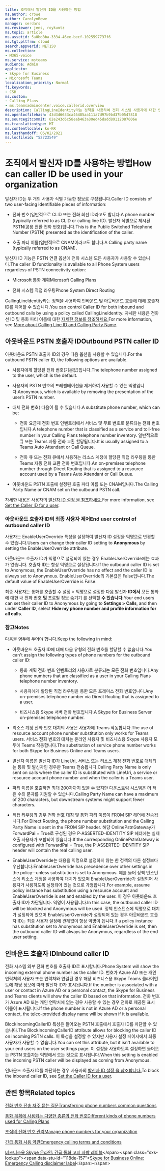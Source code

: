 ```yaml
---
title: 조직에서 발신자 ID를 사용하는 방법
ms.author: crowe
author: CarolynRowe
manager: serdars
ms.reviewer: jens, roykuntz
ms.topic: article
ms.assetid: 5a0bd8ba-3334-46ee-becf-1025597737f6
ms.tgt.pltfrm: cloud
search.appverid: MET150
ms.collection:
- M365-voice
ms.service: msteams
audience: Admin
appliesto:
- Skype for Business
- Microsoft Teams
localization_priority: Normal
f1.keywords:
- CSH
ms.custom:
- Calling Plans
- ms.teamsadmincenter.voice.callerid.overview
description: CallingLineIdentity라는 정책을 사용하여 전화 시스템 사용자에 대한 인바운드 및 아웃바운드 호출에 대해 호출자 ID를 제어할 수 있습니다.
ms.openlocfilehash: 43d3d6633ca46485aa111a7d97b9bd37b0547818
ms.sourcegitcommit: 02e243d6c58eab463a00ed45dadd80112087006e
ms.translationtype: MT
ms.contentlocale: ko-KR
ms.lasthandoff: 06/02/2021
ms.locfileid: "52723549"
---
```

# <a name="how-can-caller-id-be-used-in-your-organization"></a><span data-ttu-id="118de-103">조직에서 발신자 ID를 사용하는 방법</span><span class="sxs-lookup"><span data-stu-id="118de-103">How can caller ID be used in your organization</span></span>

<span data-ttu-id="118de-104">발신자 ID는 두 개의 사용자 식별 가능한 정보로 구성됩니다.</span><span class="sxs-lookup"><span data-stu-id="118de-104">Caller ID consists of two user-facing identifiable pieces of information:</span></span>

- <span data-ttu-id="118de-105">전화 번호(일반적으로 CLID 또는 전화 회선 ID라고도 합니다.</span><span class="sxs-lookup"><span data-stu-id="118de-105">A phone number (typically referred to as CLID or calling line ID).</span></span> <span data-ttu-id="118de-106">발신자 식별으로 제시된 PSTN(공용 전환 전화 번호)입니다.</span><span class="sxs-lookup"><span data-stu-id="118de-106">This is the Public Switched Telephone Number (PSTN) presented as the identification of the caller.</span></span>

- <span data-ttu-id="118de-107">호출 파티 이름(일반적으로 CNAM이라고도 합니다.</span><span class="sxs-lookup"><span data-stu-id="118de-107">A Calling party name (typically referred to as CNAM).</span></span> 
  
<span data-ttu-id="118de-108">발신자 ID 기능은 PSTN 연결 옵션에 전화 시스템 모든 사용자가 사용할 수 있습니다.</span><span class="sxs-lookup"><span data-stu-id="118de-108">The caller ID functionality is available to all Phone System users regardless of PSTN connectivity option:</span></span>

- <span data-ttu-id="118de-109">Microsoft 통화 계획</span><span class="sxs-lookup"><span data-stu-id="118de-109">Microsoft Calling Plans</span></span> 

- <span data-ttu-id="118de-110">전화 시스템 직접 라우팅</span><span class="sxs-lookup"><span data-stu-id="118de-110">Phone System Direct Routing</span></span> 
  
<span data-ttu-id="118de-111">CallingLineIdentity라는 정책을 사용하여 인바운드 및 아웃바운드 호출에 대해 호출자 ID를 제어할 수 있습니다.</span><span class="sxs-lookup"><span data-stu-id="118de-111">You can control Caller ID for both inbound and outbound calls by using a policy called CallingLineIdentity.</span></span> <span data-ttu-id="118de-112">자세한 내용은 전화선 ID 및 통화 파티 이름에 대한 [자세한 정보를 참조하세요.](more-about-calling-line-id-and-calling-party-name.md)</span><span class="sxs-lookup"><span data-stu-id="118de-112">For more information, see [More about Calling Line ID and Calling Party Name](more-about-calling-line-id-and-calling-party-name.md).</span></span>

  
## <a name="outbound-pstn-caller-id"></a><span data-ttu-id="118de-113">아웃바운드 PSTN 호출자 ID</span><span class="sxs-lookup"><span data-stu-id="118de-113">Outbound PSTN caller ID</span></span>

<span data-ttu-id="118de-114">아웃바운드 PSTN 호출자 ID의 경우 다음 옵션을 사용할 수 있습니다.</span><span class="sxs-lookup"><span data-stu-id="118de-114">For the outbound PSTN caller ID, the following options are available.</span></span> 
  
- <span data-ttu-id="118de-115">사용자에게 할당된 전화 번호(기본값)입니다.</span><span class="sxs-lookup"><span data-stu-id="118de-115">The telephone number assigned to the user, which is the default.</span></span>

- <span data-ttu-id="118de-116">사용자의 PSTN 번호의 프레젠테이션을 제거하여 사용할 수 있는 익명입니다.</span><span class="sxs-lookup"><span data-stu-id="118de-116">Anonymous, which is available by removing the presentation of the user’s PSTN number.</span></span> 

- <span data-ttu-id="118de-117">대체 전화 번호( 다음이 될 수 있습니다.</span><span class="sxs-lookup"><span data-stu-id="118de-117">A substitute phone number, which can be:</span></span>

  - <span data-ttu-id="118de-118">전화 요금제 전화 번호 인벤토리에서 서비스 및 무료 번호로 분류되는 전화 번호입니다.</span><span class="sxs-lookup"><span data-stu-id="118de-118">A telephone number that is classified as a service and toll-free number in your Calling Plans telephone number inventory.</span></span> <span data-ttu-id="118de-119">일반적으로 큐 또는 Teams 자동 전화 교환 할당됩니다.</span><span class="sxs-lookup"><span data-stu-id="118de-119">It is usually assigned to a Teams Auto Attendant or Call Queue.</span></span>

  - <span data-ttu-id="118de-120">전화 큐 또는 전화 큐에서 사용하는 리소스 계정에 할당된 직접 라우팅을 통한 Teams 자동 전화 교환 전화 번호입니다.</span><span class="sxs-lookup"><span data-stu-id="118de-120">An on-premises telephone number through Direct Routing that is assigned to a resource account used by a Teams Auto Attendant or Call Queue.</span></span> 

- <span data-ttu-id="118de-121">아웃바운드 PSTN 호출에 설정된 호출 파티 이름 또는 CNAM입니다.</span><span class="sxs-lookup"><span data-stu-id="118de-121">The Calling Party Name or CNAM set on the outbound PSTN call.</span></span>  
    
<span data-ttu-id="118de-122">자세한 내용은 사용자의 [발신자 ID 설정 을 참조하세요.](./set-the-caller-id-for-a-user.md)</span><span class="sxs-lookup"><span data-stu-id="118de-122">For more information, see [Set the Caller ID for a user](./set-the-caller-id-for-a-user.md).</span></span>
  
### <a name="end-user-control-of-outbound-caller-id"></a><span data-ttu-id="118de-123">아웃바운드 호출자 ID의 최종 사용자 제어</span><span class="sxs-lookup"><span data-stu-id="118de-123">End user control of outbound caller ID</span></span>

<span data-ttu-id="118de-124">사용자는 EnableUserOverride  특성을 설정하여 발신자 ID 설정을 익명으로 변경할 수 있습니다.</span><span class="sxs-lookup"><span data-stu-id="118de-124">Users can change their caller ID setting to **Anonymous** by setting the EnableUserOverride attribute.</span></span> 

<span data-ttu-id="118de-125">아웃바운드 호출자 ID가 익명으로 설정되어 있는 경우 EnableUserOverride에는 효과가 없습니다. 호출자 ID는 항상 익명으로 설정됩니다.</span><span class="sxs-lookup"><span data-stu-id="118de-125">If the outbound caller ID is set to Anonymous, the EnableUserOverride has no effect and the caller ID is always set to Anonymous.</span></span> <span data-ttu-id="118de-126">EnableUserOverride의 기본값은 False입니다.</span><span class="sxs-lookup"><span data-stu-id="118de-126">The default value of EnableUserOverride is False.</span></span>

<span data-ttu-id="118de-127">최종 사용자는 통화를 호출할 수 설정 > 익명으로 설정한 다음 발신자 **ID에서** 모든 통화에 대한 내 전화 번호 **및** 프로필 정보 숨기기 를 선택할 **수 있습니다.**</span><span class="sxs-lookup"><span data-stu-id="118de-127">Your end users can set their caller ID to Anonymous by going to **Settings > Calls**, and then under **Caller ID**, select **Hide my phone number and profile information for all calls**.</span></span>

### <a name="notes"></a><span data-ttu-id="118de-128">참고</span><span class="sxs-lookup"><span data-stu-id="118de-128">Notes</span></span>

<span data-ttu-id="118de-129">다음을 염두에 두어야 합니다.</span><span class="sxs-lookup"><span data-stu-id="118de-129">Keep the following in mind:</span></span>

- <span data-ttu-id="118de-130">아웃바운드 호출자 ID에 대해 다음 유형의 전화 번호를 할당할 수 없습니다.</span><span class="sxs-lookup"><span data-stu-id="118de-130">You can't assign the following types of phone numbers for the outbound caller ID:</span></span>

  - <span data-ttu-id="118de-131">통화 계획 전화 번호 인벤토리의 사용자로 분류되는 모든 전화 번호입니다.</span><span class="sxs-lookup"><span data-stu-id="118de-131">Any phone numbers that are classified as a user in your Calling Plans telephone number inventory.</span></span>

  - <span data-ttu-id="118de-132">사용자에게 할당된 직접 라우팅을 통한 모든 프레미스 전화 번호입니다.</span><span class="sxs-lookup"><span data-stu-id="118de-132">Any on-premises telephone number via Direct Routing that is assigned to a user.</span></span>

  - <span data-ttu-id="118de-133">비즈니스용 Skype 서버 전화 번호입니다.</span><span class="sxs-lookup"><span data-stu-id="118de-133">A Skype for Business Server on-premises telephone number.</span></span>

- <span data-ttu-id="118de-134">리소스 계정 전화 번호 대치의 사용은 사용자에 Teams 작동합니다.</span><span class="sxs-lookup"><span data-stu-id="118de-134">The use of resource account phone number substitution only works for Teams users.</span></span> <span data-ttu-id="118de-135">서비스 전화 번호의 대치는 온라인 사용자 및 비즈니스용 Skype 사용자 모두에 Teams 작동합니다.</span><span class="sxs-lookup"><span data-stu-id="118de-135">The substitution of service phone number works for both Skype for Business Online and Teams users.</span></span>

- <span data-ttu-id="118de-136">발신자 이름은 발신자 ID가 LineUri, 서비스 또는 리소스 계정 전화 번호로 대체되는 통화 및 발신자인 경우만 Teams 전송됩니다.</span><span class="sxs-lookup"><span data-stu-id="118de-136">Calling Party Name is only sent on calls where the caller ID is substituted with LineUri, a service or resource account phone number and when the caller is a Teams user.</span></span>

- <span data-ttu-id="118de-137">파티 이름을 호출하면 최대 200자까지 있을 수 있지만 다운스트림 시스템은 더 적은 수의 문자를 지원할 수 있습니다.</span><span class="sxs-lookup"><span data-stu-id="118de-137">Calling Party Name can have a maximum of 200 characters, but downstream systems might support fewer characters.</span></span>

- <span data-ttu-id="118de-138">직접 라우팅의 경우 전화 번호 대칭 및 통화 파티 이름이 FROM SIP 헤더에 전송됩니다.</span><span class="sxs-lookup"><span data-stu-id="118de-138">For Direct Routing, the phone number substitution and the Calling Party Name is sent in the FROM SIP header.</span></span> <span data-ttu-id="118de-139">해당 OnlinePstnGateway가 ForwardPai = True로 구성된 경우 P-ASSERTED-IDENTITY SIP 헤더에는 실제 호출 사용자가 포함되어 있습니다.</span><span class="sxs-lookup"><span data-stu-id="118de-139">If the corresponding OnlinePstnGateway is configured with ForwardPai = True, the P-ASSERTED-IDENTITY SIP header will contain the real calling user.</span></span>

- <span data-ttu-id="118de-140">EnableUserOverride는 대용을 익명으로 설정하지 않는 한 정책의 다른 설정보다 우선합니다.</span><span class="sxs-lookup"><span data-stu-id="118de-140">EnableUserOverride has precedence over other settings in the policy--unless substitution is set to Anonymous.</span></span> <span data-ttu-id="118de-141">예를 들어 정책 인스턴스에 리소스 계정을 사용하여 대치가 있으며 EnableUserOverride가 설정되어 사용자가 사용하도록 설정되어 있는 것으로 가정합니다.</span><span class="sxs-lookup"><span data-stu-id="118de-141">For example, assume policy instance has substitution using a resource account and EnableUserOverride is set and enabled by the user.</span></span> <span data-ttu-id="118de-142">이 경우 아웃바운드 호출자 ID가 차단됩니다. 익명이 사용됩니다.</span><span class="sxs-lookup"><span data-stu-id="118de-142">In this case, the outbound caller ID will be blocked and Anonymous will be used.</span></span> <span data-ttu-id="118de-143">정책 인스턴스에 익명으로 대치가 설정되어 있으며 EnableUserOverride가 설정되어 있는 경우 아웃바운드 호출자 ID는 최종 사용자 설정에 관계없이 항상 익명이 됩니다.</span><span class="sxs-lookup"><span data-stu-id="118de-143">If a policy instance has substitution set to Anonymous and EnableUserOverride is set, then the outbound caller ID will always be Anonymous, regardless of the end user setting.</span></span>

   
## <a name="inbound-caller-id"></a><span data-ttu-id="118de-144">인바운드 호출자 ID</span><span class="sxs-lookup"><span data-stu-id="118de-144">Inbound caller ID</span></span>

<span data-ttu-id="118de-145">전화 시스템 외부 전화 번호를 호출자 ID로 표시합니다.</span><span class="sxs-lookup"><span data-stu-id="118de-145">Phone System will show the incoming external phone number as the caller ID.</span></span> <span data-ttu-id="118de-146">번호가 Azure AD 또는 개인 연락처의 사용자 또는 연락처와 연결된 경우 해당 비즈니스용 Skype Teams 클라이언트에 해당 정보에 따라 발신자 ID가 표시됩니다.</span><span class="sxs-lookup"><span data-stu-id="118de-146">If the number is associated with a user or contact in Azure AD or a personal contact, the Skype for Business and Teams clients will show the caller ID based on that information.</span></span> <span data-ttu-id="118de-147">전화 번호가 Azure AD 또는 개인 연락처에 없는 경우 사용할 수 있는 경우 전화로 제공된 표시 이름이 표시됩니다.</span><span class="sxs-lookup"><span data-stu-id="118de-147">If the phone number is not in Azure AD or a personal contact, the telco-provided display name will be shown if it is available.</span></span>

<span data-ttu-id="118de-148">BlockIncomingCallerID 특성은 들어오는 PSTN 호출에서 호출자 ID를 차단할 수 있습니다.</span><span class="sxs-lookup"><span data-stu-id="118de-148">The BlockIncomingCallerID attribute allows for blocking the caller ID on incoming PSTN calls.</span></span> <span data-ttu-id="118de-149">이 특성을 설정할 수 있지만 사용자 설정 페이지에서 최종 사용자가 사용할 수 없습니다.</span><span class="sxs-lookup"><span data-stu-id="118de-149">You can set this attribute, but it isn't available to your end users on the user settings page.</span></span> <span data-ttu-id="118de-150">이 설정을 사용하도록 설정하면 들어오는 PSTN 호출자는 익명에서 오는 것으로 표시됩니다.</span><span class="sxs-lookup"><span data-stu-id="118de-150">When this setting is enabled the incoming PSTN caller will be displayed as coming from Anonymous.</span></span>
  
<span data-ttu-id="118de-151">인바운드 호출자 ID를 차단하는 경우 사용자의 [발신자 ID 설정 을 참조합니다.](./set-the-caller-id-for-a-user.md)</span><span class="sxs-lookup"><span data-stu-id="118de-151">To block the inbound caller ID, see [Set the Caller ID for a user](./set-the-caller-id-for-a-user.md).</span></span>
  
## <a name="related-topics"></a><span data-ttu-id="118de-152">관련 항목</span><span class="sxs-lookup"><span data-stu-id="118de-152">Related topics</span></span>
[<span data-ttu-id="118de-153">전화 번호 전송 자주 묻는 질문</span><span class="sxs-lookup"><span data-stu-id="118de-153">Transferring phone numbers common questions</span></span>](./phone-number-calling-plans/port-order-overview.md)

[<span data-ttu-id="118de-154">통화 계획에 사용되는 다양한 종류의 전화 번호</span><span class="sxs-lookup"><span data-stu-id="118de-154">Different kinds of phone numbers used for Calling Plans</span></span>](./different-kinds-of-phone-numbers-used-for-calling-plans.md)

[<span data-ttu-id="118de-155">조직의 전화 번호 관리</span><span class="sxs-lookup"><span data-stu-id="118de-155">Manage phone numbers for your organization</span></span>](/microsoftteams/manage-phone-numbers-for-your-organization)

[<span data-ttu-id="118de-156">긴급 통화 사용 약관</span><span class="sxs-lookup"><span data-stu-id="118de-156">Emergency calling terms and conditions</span></span>](./emergency-calling-terms-and-conditions.md)

<span data-ttu-id="118de-157">[비즈니스용 Skype 온라인: 긴급 통화 고지 사항 레이블](https://github.com/MicrosoftDocs/OfficeDocs-SkypeForBusiness/blob/live/Teams/downloads/emergency-calling/emergency-calling-label-(en-us)-(v.1.0).zip?raw=true)</span><span class="sxs-lookup"><span data-stu-id="118de-157">[Skype for Business Online: Emergency Calling disclaimer label](https://github.com/MicrosoftDocs/OfficeDocs-SkypeForBusiness/blob/live/Teams/downloads/emergency-calling/emergency-calling-label-(en-us)-(v.1.0).zip?raw=true)</span></span>

  
